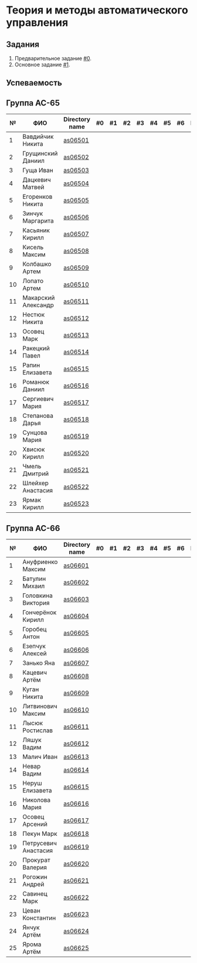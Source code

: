 # Теория и методы автоматического управления

## Задания

1. Предварительное задание [#0](./tasks/task_00/readme.md).
2. Основное задание [#1](./tasks/task_01/readme.md).

## Успеваемость

## Группа AC-65
| №  | ФИО                               | Directory name              | #0 | #1 | #2 | #3 | #4 | #5 | #6 | Рейтинг |
|----|-----------------------------------|-----------------------------|----|----|----|----|----|----|----|---------|
| 1  | Вавдийчик Никита                  |[as06501](./trunk/as06501/)  |    |    |    |    |    |    |    |         |
| 2  | Грущинский Даниил                 |[as06502](./trunk/as06502/)  |    |    |    |    |    |    |    |         |
| 3  | Гуща Иван                         |[as06503](./trunk/as06503/)  |    |    |    |    |    |    |    |         |
| 4  | Дацкевич Матвей                   |[as06504](./trunk/as06504/)  |    |    |    |    |    |    |    |         |
| 5  | Егоренков Никита                  |[as06505](./trunk/as06505/)  |    |    |    |    |    |    |    |         |
| 6  | Зинчук Маргарита                  |[as06506](./trunk/as06506/)  |    |    |    |    |    |    |    |         |
| 7  | Касьяник Кирилл                   |[as06507](./trunk/as06507/)  |    |    |    |    |    |    |    |         |
| 8  | Кисель Максим                     |[as06508](./trunk/as06508/)  |    |    |    |    |    |    |    |         |
| 9  | Колбашко Артем                    |[as06509](./trunk/as06509/)  |    |    |    |    |    |    |    |         |
| 10 | Лопато Артем                      |[as06510](./trunk/as06510/)  |    |    |    |    |    |    |    |         |
| 11 | Макарский Александр               |[as06511](./trunk/as06511/)  |    |    |    |    |    |    |    |         |
| 12 | Нестюк Никита                     |[as06512](./trunk/as06512/)  |    |    |    |    |    |    |    |         |
| 13 | Осовец Марк                       |[as06513](./trunk/as06513/)  |    |    |    |    |    |    |    |         |
| 14 | Ракецкий Павел                    |[as06514](./trunk/as06514/)  |    |    |    |    |    |    |    |         |
| 15 | Рапин Елизавета                   |[as06515](./trunk/as06515/)  |    |    |    |    |    |    |    |         |
| 16 | Романюк Даниил                    |[as06516](./trunk/as06516/)  |    |    |    |    |    |    |    |         |
| 17 | Сергиевич Мария                   |[as06517](./trunk/as06517/)  |    |    |    |    |    |    |    |         |
| 18 | Степанова Дарья                   |[as06518](./trunk/as06518/)  |    |    |    |    |    |    |    |         |
| 19 | Сунцова Мария                     |[as06519](./trunk/as06519/)  |    |    |    |    |    |    |    |         |
| 20 | Хвисюк Кирилл                     |[as06520](./trunk/as06520/)  |    |    |    |    |    |    |    |         |
| 21 | Чмель Дмитрий                     |[as06521](./trunk/as06521/)  |    |    |    |    |    |    |    |         |
| 22 | Шлейхер Анастасия                 |[as06522](./trunk/as06522/)  |    |    |    |    |    |    |    |         |
| 23 | Ярмак Кирилл                      |[as06523](./trunk/as06523/)  |    |    |    |    |    |    |    |         |

## Группа AC-66

| №  | ФИО                               | Directory name              | #0 | #1 | #2 | #3 | #4 | #5 | #6 | Рейтинг |
|----|-----------------------------------|-----------------------------|----|----|----|----|----|----|----|---------|
| 1  | Ануфриенко Максим                 |[as06601](./trunk/as06601/)  |    |    |    |    |    |    |    |         |
| 2  | Батулин Михаил                    |[as06602](./trunk/as06602/)  |    |    |    |    |    |    |    |         |
| 3  | Головкина Виктория                |[as06603](./trunk/as06603/)  |    |    |    |    |    |    |    |         |
| 4  | Гончерёнок Кирилл                 |[as06604](./trunk/as06604/)  |    |    |    |    |    |    |    |         |
| 5  | Горобец Антон                     |[as06605](./trunk/as06605/)  |    |    |    |    |    |    |    |         |
| 6  | Езепчук Алексей                   |[as06606](./trunk/as06606/)  |    |    |    |    |    |    |    |         |
| 7  | Занько Яна                        |[as06607](./trunk/as06607/)  |    |    |    |    |    |    |    |         |
| 8  | Кацевич Артём                     |[as06608](./trunk/as06608/)  |    |    |    |    |    |    |    |         |
| 9  | Куган Никита                      |[as06609](./trunk/as06609/)  |    |    |    |    |    |    |    |         |
| 10 | Литвинович Максим                 |[as06610](./trunk/as06610/)  |    |    |    |    |    |    |    |         |
| 11 | Лысюк Ростислав                   |[as06611](./trunk/as06611/)  |    |    |    |    |    |    |    |         |
| 12 | Ляшук Вадим                       |[as06612](./trunk/as06612/)  |    |    |    |    |    |    |    |         |
| 13 | Малич Иван                        |[as06613](./trunk/as06613/)  |    |    |    |    |    |    |    |         |
| 14 | Невар Вадим                       |[as06614](./trunk/as06614/)  |    |    |    |    |    |    |    |         |
| 15 | Неруш Елизавета                   |[as06615](./trunk/as06615/)  |    |    |    |    |    |    |    |         |
| 16 | Николова Мария                    |[as06616](./trunk/as06616/)  |    |    |    |    |    |    |    |         |
| 17 | Осовец Арсений                    |[as06617](./trunk/as06617/)  |    |    |    |    |    |    |    |         |
| 18 | Пекун Марк                        |[as06618](./trunk/as06618/)  |    |    |    |    |    |    |    |         |
| 19 | Петрусевич Анастасия              |[as06619](./trunk/as06619/)  |    |    |    |    |    |    |    |         |
| 20 | Прокурат Валерия                  |[as06620](./trunk/as06620/)  |    |    |    |    |    |    |    |         |
| 21 | Рогожин Андрей                    |[as06621](./trunk/as06621/)  |    |    |    |    |    |    |    |         |
| 22 | Савинец Марк                      |[as06622](./trunk/as06622/)  |    |    |    |    |    |    |    |         |
| 23 | Цеван Константин                  |[as06623](./trunk/as06623/)  |    |    |    |    |    |    |    |         |
| 24 | Янчук Артём                       |[as06624](./trunk/as06624/)  |    |    |    |    |    |    |    |         |
| 25 | Ярома Артём                       |[as06625](./trunk/as06625/)  |    |    |    |    |    |    |    |         |